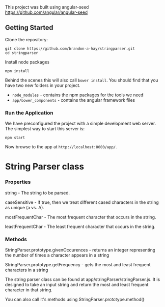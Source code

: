 This project was built using angular-seed https://github.com/angular/angular-seed

## Getting Started

Clone the repository:

```
git clone https://github.com/brandon-a-hay/stringparser.git
cd stringparser
```

Install node packages

```
npm install
```

Behind the scenes this will also call `bower install`.  You should find that you have two new
folders in your project.

* `node_modules` - contains the npm packages for the tools we need
* `app/bower_components` - contains the angular framework files

### Run the Application

We have preconfigured the project with a simple development web server.  The simplest way to start
this server is:

```
npm start
```

Now browse to the app at `http://localhost:8000/app/`.

# String Parser class

### Properties

string - The string to be parsed.

caseSensitive - If true, then we treat different cased characters in the string as unique (a vs. A).

mostFrequentChar - The most frequent character that occurs in the string.

leastFrequentChar - The least frequent character that occurs in the string.

### Methods

StringParser.prototype.givenOccurences - returns an integer representing the number of times a character appears in a string

StringParser.prototype.getFrequency - gets the most and least frequent characters in a string

The string parser class can be found at app/stringParser/stringParser.js. It is designed to take an input string and return the most and least frequent character in that string.

You can also call it's methods using StringParser.prototype.method()
